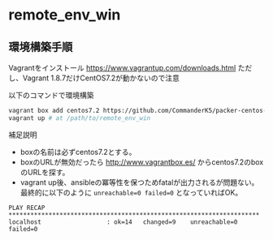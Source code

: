 
# remote_env_win

## 環境構築手順

Vagrantをインストール
https://www.vagrantup.com/downloads.html
ただし、Vagrant 1.8.7だけCentOS7.2が動かないので注意

以下のコマンドで環境構築

```sh
vagrant box add centos7.2 https://github.com/CommanderK5/packer-centos-template/releases/download/0.7.2/vagrant-centos-7.2.box
vagrant up # at /path/to/remote_env_win
```

補足説明
 * boxの名前は必ずcentos7.2とする。
 * boxのURLが無効だったら http://www.vagrantbox.es/ からcentos7.2のboxのURLを探す。
 * vagrant up後、ansibleの冪等性を保つためfatalが出力されるが問題ない。最終的に以下のように `unreachable=0 failed=0` となっていればOK。

```
PLAY RECAP *********************************************************************
localhost                  : ok=14   changed=9    unreachable=0    failed=0
```
